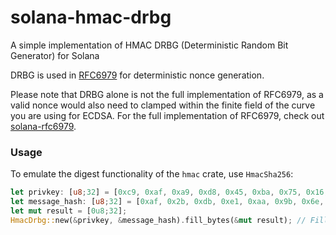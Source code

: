 # solana-hmac-drbg
A simple implementation of HMAC DRBG (Deterministic Random Bit Generator) for Solana

DRBG is used in [RFC6979](https://datatracker.ietf.org/doc/html/rfc6979) for deterministic nonce generation.

Please note that DRBG alone is not the full implementation of RFC6979, as a valid nonce would also need to clamped within the finite field of the curve you are using for ECDSA. For the full implementation of RFC6979, check out [solana-rfc6979](https://github.com/deanmlittle/solana-rfc6979).

### Usage
To emulate the digest functionality of the `hmac` crate, use `HmacSha256`:

```rs
let privkey: [u8;32] = [0xc9, 0xaf, 0xa9, 0xd8, 0x45, 0xba, 0x75, 0x16, 0x6b, 0x5c, 0x21, 0x57, 0x67, 0xb1, 0xd6, 0x93, 0x4e, 0x50, 0xc3, 0xdb, 0x36, 0xe8, 0x9b, 0x12, 0x7b, 0x8a, 0x62, 0x2b, 0x12, 0x0f, 0x67, 0x21];
let message_hash: [u8;32] = [0xaf, 0x2b, 0xdb, 0xe1, 0xaa, 0x9b, 0x6e, 0xc1, 0xe2, 0xad, 0xe1, 0xd6, 0x94, 0xf4, 0x1f, 0xc7, 0x1a, 0x83, 0x1d, 0x02, 0x68, 0xe9, 0x89, 0x15, 0x62, 0x11, 0x3d, 0x8a, 0x62, 0xad, 0xd1, 0xbf];
let mut result = [0u8;32];
HmacDrbg::new(&privkey, &message_hash).fill_bytes(&mut result); // Fills in result with resulting [u8;32]
```